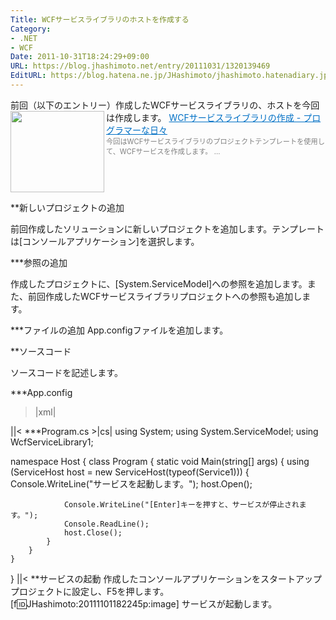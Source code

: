 ```yaml
---
Title: WCFサービスライブラリのホストを作成する
Category:
- .NET
- WCF
Date: 2011-10-31T18:24:29+09:00
URL: https://blog.jhashimoto.net/entry/20111031/1320139469
EditURL: https://blog.hatena.ne.jp/JHashimoto/jhashimoto.hatenadiary.jp/atom/entry/12921228815717257156
---
```


前回（以下のエントリー）作成したWCFサービスライブラリの、ホストを今回は作成します。
<a href="http://d.hatena.ne.jp/JHashimoto/20111030/1320113326" target="_blank" rel="nofollow"><img class="alignleft" align="left" border="0" src="http://capture.heartrails.com/150x130/shadow?http://d.hatena.ne.jp/JHashimoto/20111030/1320113326" alt="" width="150" height="130" /></a><a style="color:#0070C5;" href="http://d.hatena.ne.jp/JHashimoto/20111030/1320113326" target="_blank" rel="nofollow">WCFサービスライブラリの作成 - プログラマーな日々</a><a href="http://b.hatena.ne.jp/entry/http://d.hatena.ne.jp/JHashimoto/20111030/1320113326" target="_blank"><img border="0" src="http://b.hatena.ne.jp/entry/image/http://d.hatena.ne.jp/JHashimoto/20111030/1320113326" alt="" /></a><br><span style="color: #808080;font-size: 80%;">今回はWCFサービスライブラリのプロジェクトテンプレートを使用して、WCFサービスを作成します。 ...</span><br style="clear:both;" />

**新しいプロジェクトの追加

前回作成したソリューションに新しいプロジェクトを追加します。テンプレートは[コンソールアプリケーション]を選択します。

***参照の追加

作成したプロジェクトに、[System.ServiceModel]への参照を追加します。また、前回作成したWCFサービスライブラリプロジェクトへの参照も追加します。

***ファイルの追加
App.configファイルを追加します。

**ソースコード

ソースコードを記述します。

***App.config
>|xml|
<?xml version="1.0" encoding="utf-8" ?>
<configuration>
    <system.serviceModel>
        <behaviors>
            <serviceBehaviors>
                <behavior name="svcBehavior">
                    <!-- HTTPのGet要求で、サービスメタデータの取得を可能にする -->
                    <serviceMetadata httpGetEnabled="true" />
                </behavior>
            </serviceBehaviors>
        </behaviors>
        <services>
            <!-- 定義したBehaviorを適用する -->
            <service behaviorConfiguration="svcBehavior" name="WcfServiceLibrary1.Service1">
                <endpoint address="HelloWCF" binding="basicHttpBinding" name="basicHttp" contract="WcfServiceLibrary1.IService1" />
                <host>
                    <baseAddresses>
                        <add baseAddress="http://localhost:8000/WCFSampleService" />
                    </baseAddresses>
                </host>
            </service>
        </services>
    </system.serviceModel>
</configuration>
||<
***Program.cs
>|cs|
using System;
using System.ServiceModel;
using WcfServiceLibrary1;

namespace Host {
    class Program {
        static void Main(string[] args) {
            using (ServiceHost host = new ServiceHost(typeof(Service1))) {
                Console.WriteLine("サービスを起動します。");
                host.Open();

                Console.WriteLine("[Enter]キーを押すと、サービスが停止されます。");
                Console.ReadLine();
                host.Close();
            }
        }
    }
}
||<
**サービスの起動
作成したコンソールアプリケーションをスタートアッププロジェクトに設定し、F5を押します。
[f:id:JHashimoto:20111101182245p:image]
サービスが起動します。
